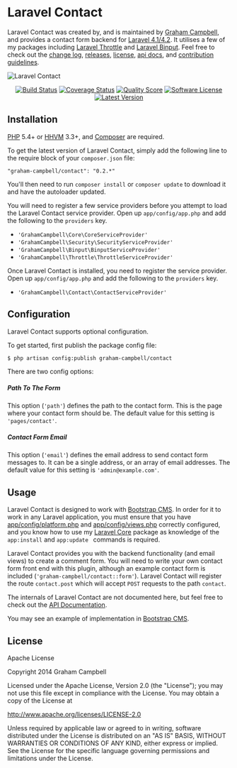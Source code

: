 Laravel Contact
===============

Laravel Contact was created by, and is maintained by [Graham Campbell](https://github.com/GrahamCampbell), and provides a contact form backend for [Laravel 4.1/4.2](http://laravel.com). It utilises a few of my packages including [Laravel Throttle](https://github.com/GrahamCampbell/Laravel-Throttle) and [Laravel Binput](https://github.com/GrahamCampbell/Laravel-Binput). Feel free to check out the [change log](CHANGELOG.md), [releases](https://github.com/GrahamCampbell/Laravel-Contact/releases), [license](LICENSE.md), [api docs](http://docs.grahamjcampbell.co.uk), and [contribution guidelines](CONTRIBUTING.md).

![Laravel Contact](https://cloud.githubusercontent.com/assets/2829600/4432322/c18f8d40-468c-11e4-97f8-8f0e7935a40a.PNG)

<p align="center">
<a href="https://travis-ci.org/GrahamCampbell/Laravel-Contact"><img src="https://img.shields.io/travis/GrahamCampbell/Laravel-Contact/master.svg?style=flat-square" alt="Build Status"></img></a>
<a href="https://scrutinizer-ci.com/g/GrahamCampbell/Laravel-Contact/code-structure"><img src="https://img.shields.io/scrutinizer/coverage/g/GrahamCampbell/Laravel-Contact.svg?style=flat-square" alt="Coverage Status"></img></a>
<a href="https://scrutinizer-ci.com/g/GrahamCampbell/Laravel-Contact"><img src="https://img.shields.io/scrutinizer/g/GrahamCampbell/Laravel-Contact.svg?style=flat-square" alt="Quality Score"></img></a>
<a href="LICENSE.md"><img src="https://img.shields.io/badge/license-Apache%202.0-brightgreen.svg?style=flat-square" alt="Software License"></img></a>
<a href="https://github.com/GrahamCampbell/Laravel-Contact/releases"><img src="https://img.shields.io/github/release/GrahamCampbell/Laravel-Contact.svg?style=flat-square" alt="Latest Version"></img></a>
</p>


## Installation

[PHP](https://php.net) 5.4+ or [HHVM](http://hhvm.com) 3.3+, and [Composer](https://getcomposer.org) are required.

To get the latest version of Laravel Contact, simply add the following line to the require block of your `composer.json` file:

```
"graham-campbell/contact": "0.2.*"
```

You'll then need to run `composer install` or `composer update` to download it and have the autoloader updated.

You will need to register a few service providers before you attempt to load the Laravel Contact service provider. Open up `app/config/app.php` and add the following to the `providers` key.

* `'GrahamCampbell\Core\CoreServiceProvider'`
* `'GrahamCampbell\Security\SecurityServiceProvider'`
* `'GrahamCampbell\Binput\BinputServiceProvider'`
* `'GrahamCampbell\Throttle\ThrottleServiceProvider'`

Once Laravel Contact is installed, you need to register the service provider. Open up `app/config/app.php` and add the following to the `providers` key.

* `'GrahamCampbell\Contact\ContactServiceProvider'`


## Configuration

Laravel Contact supports optional configuration.

To get started, first publish the package config file:

```bash
$ php artisan config:publish graham-campbell/contact
```

There are two config options:

##### Path To The Form

This option (`'path'`) defines the path to the contact form. This is the page where your contact form should be. The default value for this setting is `'pages/contact'`.

##### Contact Form Email

This option (`'email'`) defines the email address to send contact form messages to. It can be a single address, or an array of email addresses. The default value for this setting is `'admin@example.com'`.


## Usage

Laravel Contact is designed to work with [Bootstrap CMS](https://github.com/GrahamCampbell/Bootstrap-CMS). In order for it to work in any Laravel application, you must ensure that you have [app/config/platform.php](https://github.com/GrahamCampbell/Laravel-Platform/blob/master/app/config/platform.php) and [app/config/views.php](https://github.com/GrahamCampbell/Laravel-Platform/blob/master/app/config/views.php) correctly configured, and you know how to use my [Laravel Core](https://github.com/GrahamCampbell/Laravel-Core) package as knowledge of the `app:install` and `app:update ` commands is required.

Laravel Contact provides you with the backend functionality (and email views) to create a comment form. You will need to write your own contact form front end with this plugin, although an example contact form is included (`'graham-campbell/contact::form'`). Laravel Contact will register the route `contact.post` which will accept `POST` requests to the path `contact`.

The internals of Laravel Contact are not documented here, but feel free to check out the [API Documentation](http://docs.grahamjcampbell.co.uk).

You may see an example of implementation in [Bootstrap CMS](https://github.com/GrahamCampbell/Bootstrap-CMS).


## License

Apache License

Copyright 2014 Graham Campbell

Licensed under the Apache License, Version 2.0 (the "License");
you may not use this file except in compliance with the License.
You may obtain a copy of the License at

 http://www.apache.org/licenses/LICENSE-2.0

Unless required by applicable law or agreed to in writing, software
distributed under the License is distributed on an "AS IS" BASIS,
WITHOUT WARRANTIES OR CONDITIONS OF ANY KIND, either express or implied.
See the License for the specific language governing permissions and
limitations under the License.

